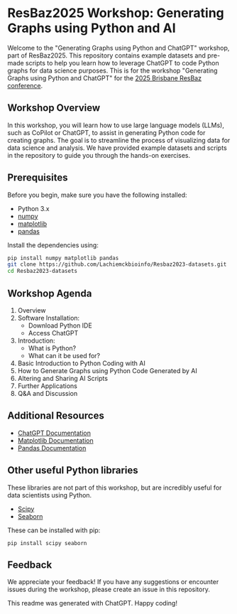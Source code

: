# ResBaz2025 Workshop: Generating Graphs using Python and AI

Welcome to the "Generating Graphs using Python and ChatGPT" workshop, part of ResBaz2025. This repository contains example datasets and pre-made scripts to help you learn how to leverage ChatGPT to code Python graphs for data science purposes. This is for the workshop "Generating Graphs using Python and ChatGPT" for the [2025 Brisbane ResBaz conference](https://resbaz.github.io/resbaz2025qld/).

## Workshop Overview

In this workshop, you will learn how to use large language models (LLMs), such as CoPilot or ChatGPT, to assist in generating Python code for creating graphs. The goal is to streamline the process of visualizing data for data science and analysis. We have provided example datasets and scripts in the repository to guide you through the hands-on exercises.

## Prerequisites

Before you begin, make sure you have the following installed:

- Python 3.x
- [numpy](https://numpy.org/)
- [matplotlib](https://matplotlib.org/)
- [pandas](https://pandas.pydata.org/)

Install the dependencies using:

```bash
pip install numpy matplotlib pandas
git clone https://github.com/Lachiemckbioinfo/Resbaz2023-datasets.git
cd Resbaz2023-datasets
```
## Workshop Agenda

1. Overview
2. Software Installation:
   - Download Python IDE
   - Access ChatGPT
3. Introduction:
   - What is Python?
   - What can it be used for?
4. Basic Introduction to Python Coding with AI
5. How to Generate Graphs using Python Code Generated by AI
6. Altering and Sharing AI Scripts
7. Further Applications
8. Q&A and Discussion


## Additional Resources

- [ChatGPT Documentation](https://docs.openai.com/models/gpt/)
- [Matplotlib Documentation](https://matplotlib.org/stable/contents.html)
- [Pandas Documentation](https://pandas.pydata.org/docs/)

## Other useful Python libraries
These libraries are not part of this workshop, but are incredibly useful for data scientists using Python.
- [Scipy](https://docs.scipy.org/doc/)
- [Seaborn](https://seaborn.pydata.org/documentation.html)

These can be installed with pip:
```
pip install scipy seaborn
```

## Feedback
We appreciate your feedback! If you have any suggestions or encounter issues during the workshop, please create an issue in this repository.

This readme was generated with ChatGPT. Happy coding!
